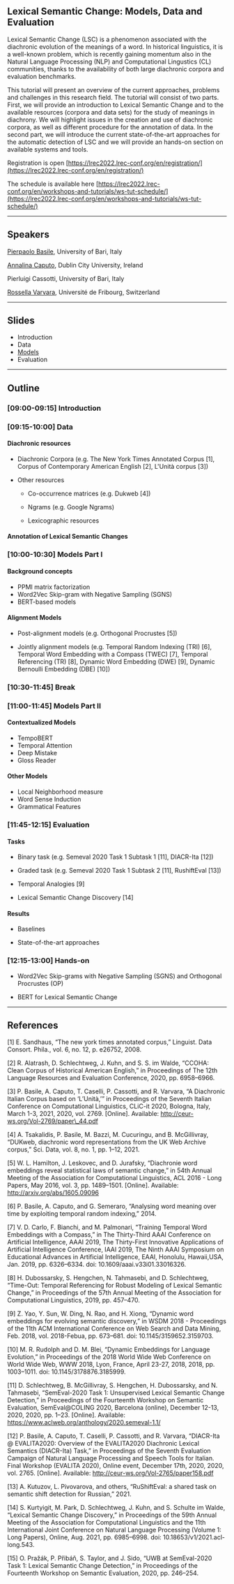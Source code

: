 ## Lexical Semantic Change: Models, Data and Evaluation


Lexical Semantic Change (LSC) is a phenomenon associated with the diachronic evolution of the meanings of a word. 
In historical linguistics, it is a well-known problem, which is recently gaining momentum also in the Natural Language Processing (NLP) and Computational Lingustics (CL) communities, thanks to the availability of both large diachronic corpora and evaluation benchmarks.

This tutorial will present an overview of the current approaches, problems and challenges in this research field. The tutorial will consist of two parts. First, we will provide an introduction to Lexical Semantic Change and to the available resources (corpora and data sets) for the study of meanings in diachrony. We will highlight issues in the creation and use of diachronic corpora, as well as different procedure for the annotation of data. In the second part, we will introduce the current state-of-the-art approaches for the automatic detection of LSC and we will provide an hands-on section on available systems and tools.

Registration is open [https://lrec2022.lrec-conf.org/en/registration/](https://lrec2022.lrec-conf.org/en/registration/)

The schedule is available here [https://lrec2022.lrec-conf.org/en/workshops-and-tutorials/ws-tut-schedule/](https://lrec2022.lrec-conf.org/en/workshops-and-tutorials/ws-tut-schedule/)

___

## Speakers
[Pierpaolo Basile](http://www.di.uniba.it/~swap/index.php?n=Membri.Basile), University of Bari, Italy

[Annalina Caputo](https://annalina.github.io/), Dublin City University, Ireland

Pierluigi Cassotti, University of Bari, Italy

[Rossella Varvara](https://www3.unifr.ch/directory/en/people/343639/d1f2e), Université de Fribourg, Switzerland

___

## Slides

- Introduction
- Data
- [Models](https://github.com/pierluigic/lsc-lrec2022/blob/gh-pages/LSC%20Tutorial%20-%20LREC%202022%20-%20Models.pdf)
- Evaluation

___

## Outline

### [09:00-09:15] **Introduction** 


### [09:15-10:00] **Data**

#### Diachronic resources

- Diachronic Corpora (e.g. The New York Times Annotated Corpus [1], Corpus of Contemporary American English [2], L'Unità corpus [3])

- Other resources

  - Co-occurrence matrices (e.g. Dukweb [4])

  - Ngrams (e.g. Google Ngrams)

  - Lexicographic resources 

#### Annotation of Lexical Semantic Changes


### [10:00-10:30] **Models Part I**

#### Background concepts

- PPMI matrix factorization
- Word2Vec Skip-gram with Negative Sampling (SGNS)
- BERT-based models

#### Alignment Models

- Post-alignment models (e.g. Orthogonal Procrustes [5])

- Jointly alignment models (e.g. Temporal Random Indexing (TRI) [6], Temporal Word Embedding with a Compass (TWEC) [7], Temporal Referencing (TR) [8], Dynamic Word Embedding (DWE) [9], 
Dynamic Bernoulli Embedding (DBE) [10])


### [10:30-11:45] Break  


### [11:00-11:45] **Models Part II**


#### Contextualized Models

- TempoBERT
- Temporal Attention
- Deep Mistake
- Gloss Reader


#### Other Models

- Local Neighborhood measure
- Word Sense Induction
- Grammatical Features


### [11:45-12:15] **Evaluation** 

#### Tasks

- Binary task (e.g. Semeval 2020 Task 1 Subtask 1 [11], DIACR-Ita [12])

- Graded task (e.g. Semeval 2020 Task 1 Subtask 2 [11], RushiftEval [13])

- Temporal Analogies [9]

- Lexical Semantic Change Discovery [14]

#### Results

- Baselines

- State-of-the-art approaches

### [12:15-13:00] **Hands-on**

- Word2Vec Skip-grams with Negative Sampling (SGNS) and Orthogonal Procrustes (OP)

- BERT for Lexical Semantic Change

___

## References

[1]    E. Sandhaus, “The new york times annotated corpus,” Linguist. Data Consort. Phila., vol. 6, no. 12, p. e26752, 2008.

[2]    R. Alatrash, D. Schlechtweg, J. Kuhn, and S. S. im Walde, “CCOHA: Clean Corpus of Historical American English,” in Proceedings of The 12th Language Resources and Evaluation Conference, 2020, pp. 6958–6966.

[3]    P. Basile, A. Caputo, T. Caselli, P. Cassotti, and R. Varvara, “A Diachronic Italian Corpus based on ‘L’Unità,’” in Proceedings of the Seventh Italian Conference on Computational Linguistics, CLiC-it 2020, Bologna, Italy, March 1-3, 2021, 2020, vol. 2769. [Online]. Available: http://ceur-ws.org/Vol-2769/paper\_44.pdf

[4]    A. Tsakalidis, P. Basile, M. Bazzi, M. Cucuringu, and B. McGillivray, “DUKweb, diachronic word representations from the UK Web Archive corpus,” Sci. Data, vol. 8, no. 1, pp. 1–12, 2021.

[5]    W. L. Hamilton, J. Leskovec, and D. Jurafsky, “Diachronie word embeddings reveal statistical laws of semantic change,” in 54th Annual Meeting of the Association for Computational Linguistics, ACL 2016 - Long Papers, May 2016, vol. 3, pp. 1489–1501. [Online]. Available: http://arxiv.org/abs/1605.09096

[6]    P. Basile, A. Caputo, and G. Semeraro, “Analysing word meaning over time by exploiting temporal random indexing,” 2014.

[7]    V. D. Carlo, F. Bianchi, and M. Palmonari, “Training Temporal Word Embeddings with a Compass,” in The Thirty-Third AAAI Conference on Artificial Intelligence, AAAI 2019, The Thirty-First Innovative Applications of Artificial Intelligence Conference, IAAI 2019, The Ninth AAAI Symposium on Educational Advances in Artificial Intelligence, EAAI, Honolulu, Hawaii,USA, Jan. 2019, pp. 6326–6334. doi: 10.1609/aaai.v33i01.33016326.

[8]    H. Dubossarsky, S. Hengchen, N. Tahmasebi, and D. Schlechtweg, “Time-Out: Temporal Referencing for Robust Modeling of Lexical Semantic Change,” in Proceedings of the 57th Annual Meeting of the Association for Computational Linguistics, 2019, pp. 457–470.

[9]    Z. Yao, Y. Sun, W. Ding, N. Rao, and H. Xiong, “Dynamic word embeddings for evolving semantic discovery,” in WSDM 2018 - Proceedings of the 11th ACM International Conference on Web Search and Data Mining, Feb. 2018, vol. 2018-Febua, pp. 673–681. doi: 10.1145/3159652.3159703.

[10]    M. R. Rudolph and D. M. Blei, “Dynamic Embeddings for Language Evolution,” in Proceedings of the 2018 World Wide Web Conference on World Wide Web, WWW 2018, Lyon, France, April 23-27, 2018, 2018, pp. 1003–1011. doi: 10.1145/3178876.3185999.

[11]    D. Schlechtweg, B. McGillivray, S. Hengchen, H. Dubossarsky, and N. Tahmasebi, “SemEval-2020 Task 1: Unsupervised Lexical Semantic Change Detection,” in Proceedings of the Fourteenth Workshop on Semantic Evaluation, SemEval@COLING 2020, Barcelona (online), December 12-13, 2020, 2020, pp. 1–23. [Online]. Available: https://www.aclweb.org/anthology/2020.semeval-1.1/

[12]    P. Basile, A. Caputo, T. Caselli, P. Cassotti, and R. Varvara, “DIACR-Ita @ EVALITA2020: Overview of the EVALITA2020 Diachronic Lexical Semantics (DIACR-Ita) Task,” in Proceedings of the Seventh Evaluation Campaign of Natural Language Processing and Speech Tools for Italian. Final Workshop (EVALITA 2020), Online event, December 17th, 2020, 2020, vol. 2765. [Online]. Available: http://ceur-ws.org/Vol-2765/paper158.pdf

[13]    A. Kutuzov, L. Pivovarova, and others, “RuShiftEval: a shared task on semantic shift detection for Russian,” 2021.

[14]    S. Kurtyigit, M. Park, D. Schlechtweg, J. Kuhn, and S. Schulte im Walde, “Lexical Semantic Change Discovery,” in Proceedings of the 59th Annual Meeting of the Association for Computational Linguistics and the 11th International Joint Conference on Natural Language Processing (Volume 1: Long Papers), Online, Aug. 2021, pp. 6985–6998. doi: 10.18653/v1/2021.acl-long.543.

[15]    O. Pražák, P. Přibáň, S. Taylor, and J. Sido, “UWB at SemEval-2020 Task 1: Lexical Semantic Change Detection,” in Proceedings of the Fourteenth Workshop on Semantic Evaluation, 2020, pp. 246–254.
